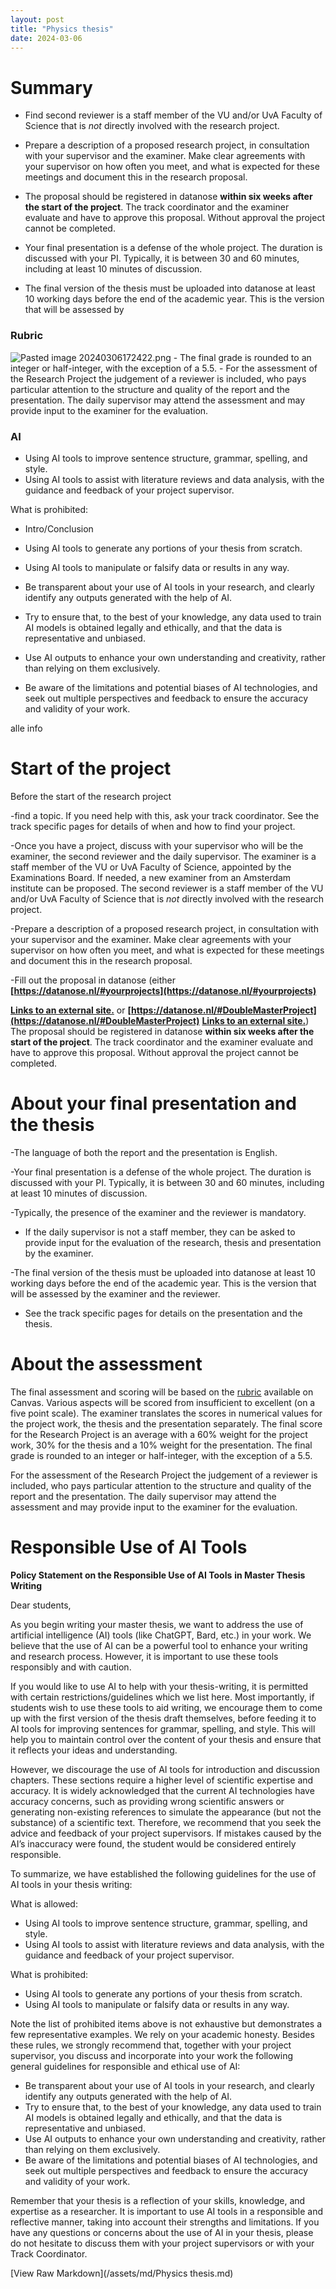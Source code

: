 ```yaml
---
layout: post
title: "Physics thesis"
date: 2024-03-06
---
```


<style>
.math-container {
    max-width: 100%;
    overflow-x: auto;
    white-space: nowrap;
}
</style>

# Summary
- Find second reviewer is a staff member of the VU and/or UvA Faculty of Science that is _not_ directly involved with the research project.

- Prepare a description of a proposed research project, in consultation with your supervisor and the examiner. Make clear agreements with your supervisor on how often you meet, and what is expected for these meetings and document this in the research proposal.
- The proposal should be registered in datanose **within six weeks after the start of the project**. The track coordinator and the examiner evaluate and have to approve this proposal. Without approval the project cannot be completed.

- Your final presentation is a defense of the whole project. The duration is discussed with your PI. Typically, it is between 30 and 60 minutes, including at least 10 minutes of discussion.

- The final version of the thesis must be uploaded into datanose at least 10 working days before the end of the academic year. This is the version that will be assessed by 
### Rubric
<img src="/assets/images/Pasted image 20240306172422.png" class="img-fluid rounded z-depth-1" alt="Pasted image 20240306172422.png">
- The final grade is rounded to an integer or half-integer, with the exception of a 5.5.
- For the assessment of the Research Project the judgement of a reviewer is included, who pays particular attention to the structure and quality of the report and the presentation. The daily supervisor may attend the assessment and may provide input to the examiner for the evaluation.

### AI
- Using AI tools to improve sentence structure, grammar, spelling, and style.
- Using AI tools to assist with literature reviews and data analysis, with the guidance and feedback of your project supervisor.

What is prohibited:
- Intro/Conclusion
- Using AI tools to generate any portions of your thesis from scratch.
- Using AI tools to manipulate or falsify data or results in any way.

- Be transparent about your use of AI tools in your research, and clearly identify any outputs generated with the help of AI.
- Try to ensure that, to the best of your knowledge, any data used to train AI models is obtained legally and ethically, and that the data is representative and unbiased.
- Use AI outputs to enhance your own understanding and creativity, rather than relying on them exclusively.
- Be aware of the limitations and potential biases of AI technologies, and seek out multiple perspectives and feedback to ensure the accuracy and validity of your work.


alle info
# Start of the project

Before the start of the research project

-find a topic. If you need help with this, ask your track coordinator. See the track specific pages for details of when and how to find your project.

-Once you have a project, discuss with your supervisor who will be the examiner, the second reviewer and the daily supervisor. The examiner is a staff member of the VU or UvA Faculty of Science, appointed by the Examinations Board. If needed, a new examiner from an Amsterdam institute can be proposed. The second reviewer is a staff member of the VU and/or UvA Faculty of Science that is _not_ directly involved with the research project.

-Prepare a description of a proposed research project, in consultation with your supervisor and the examiner. Make clear agreements with your supervisor on how often you meet, and what is expected for these meetings and document this in the research proposal.

-Fill out the proposal in datanose (either **[https://datanose.nl/#yourprojects](https://datanose.nl/#yourprojects)**

**[Links to an external site.](https://datanose.nl/#yourprojects)** or **[https://datanose.nl/#DoubleMasterProject](https://datanose.nl/#DoubleMasterProject)** **[Links to an external site.](https://datanose.nl/#DoubleMasterProject)**) The proposal should be registered in datanose **within six weeks after the start of the project**. The track coordinator and the examiner evaluate and have to approve this proposal. Without approval the project cannot be completed.


# About your final presentation and the thesis

-The language of both the report and the presentation is English.

-Your final presentation is a defense of the whole project. The duration is discussed with your PI. Typically, it is between 30 and 60 minutes, including at least 10 minutes of discussion.

-Typically, the presence of the examiner and the reviewer is mandatory.

- If the daily supervisor is not a staff member, they can be asked to provide input for the evaluation of the research, thesis and presentation by the examiner.

-The final version of the thesis must be uploaded into datanose at least 10 working days before the end of the academic year. This is the version that will be assessed by the examiner and the reviewer.

- See the track specific pages for details on the presentation and the thesis.

# About the assessment

The final assessment and scoring will be based on the [rubric](https://canvas.uva.nl/courses/6070/pages/rubric "Rubric") available on Canvas. Various aspects will be scored from insufficient to excellent (on a five point scale). The examiner translates the scores in numerical values for the project work, the thesis and the presentation separately. The final score for the Research Project is an average with a 60% weight for the project work, 30% for the thesis and a 10% weight for the presentation. The final grade is rounded to an integer or half-integer, with the exception of a 5.5.

For the assessment of the Research Project the judgement of a reviewer is included, who pays particular attention to the structure and quality of the report and the presentation. The daily supervisor may attend the assessment and may provide input to the examiner for the evaluation.

# Responsible Use of AI Tools

**Policy Statement on the Responsible Use of AI Tools** **in Master Thesis Writing**

Dear students,

As you begin writing your master thesis, we want to address the use of artificial intelligence (AI) tools (like ChatGPT, Bard, etc.) in your work. We believe that the use of AI can be a powerful tool to enhance your writing and research process. However, it is important to use these tools responsibly and with caution.

If you would like to use AI to help with your thesis-writing, it is permitted with certain restrictions/guidelines which we list here. Most importantly, if students wish to use these tools to aid writing, we encourage them to come up with the first version of the thesis draft themselves, before feeding it to AI tools for improving sentences for grammar, spelling, and style. This will help you to maintain control over the content of your thesis and ensure that it reflects your ideas and understanding.

However, we discourage the use of AI tools for introduction and discussion chapters. These sections require a higher level of scientific expertise and accuracy. It is widely acknowledged that the current AI technologies have accuracy concerns, such as providing wrong scientific answers or generating non-existing references to simulate the appearance (but not the substance) of a scientific text. Therefore, we recommend that you seek the advice and feedback of your project supervisors. If mistakes caused by the AI’s inaccuracy were found, the student would be considered entirely responsible.

To summarize, we have established the following guidelines for the use of AI tools in your thesis writing:

What is allowed:

- Using AI tools to improve sentence structure, grammar, spelling, and style.
- Using AI tools to assist with literature reviews and data analysis, with the guidance and feedback of your project supervisor.

What is prohibited:

- Using AI tools to generate any portions of your thesis from scratch.
- Using AI tools to manipulate or falsify data or results in any way.

Note the list of prohibited items above is not exhaustive but demonstrates a few representative examples. We rely on your academic honesty. Besides these rules, we strongly recommend that, together with your project supervisor, you discuss and incorporate into your work the following general guidelines for responsible and ethical use of AI:

- Be transparent about your use of AI tools in your research, and clearly identify any outputs generated with the help of AI.
- Try to ensure that, to the best of your knowledge, any data used to train AI models is obtained legally and ethically, and that the data is representative and unbiased.
- Use AI outputs to enhance your own understanding and creativity, rather than relying on them exclusively.
- Be aware of the limitations and potential biases of AI technologies, and seek out multiple perspectives and feedback to ensure the accuracy and validity of your work.

Remember that your thesis is a reflection of your skills, knowledge, and expertise as a researcher. It is important to use AI tools in a responsible and reflective manner, taking into account their strengths and limitations. If you have any questions or concerns about the use of AI in your thesis, please do not hesitate to discuss them with your project supervisors or with your Track Coordinator.


[View Raw Markdown](/assets/md/Physics thesis.md)
